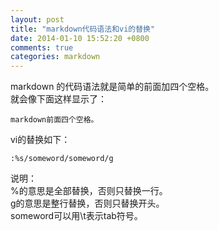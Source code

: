 ```yaml
---
layout: post
title: "markdown代码语法和vi的替换"
date: 2014-01-10 15:52:20 +0800
comments: true
categories: markdown
---
```

markdown 的代码语法就是简单的前面加四个空格。  
就会像下面这样显示了：

    markdown前面四个空格。

vi的替换如下：

    :%s/someword/someword/g

说明：  
%的意思是全部替换，否则只替换一行。  
g的意思是整行替换，否则只替换开头。  
someword可以用\t表示tab符号。  

